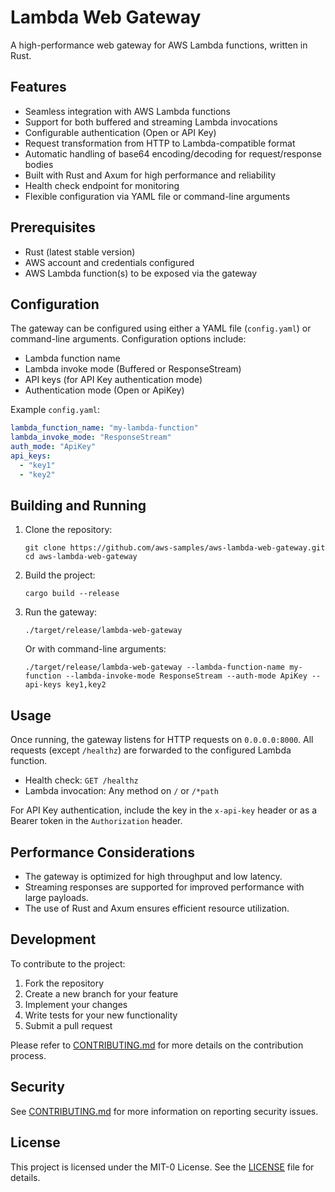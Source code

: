 # Lambda Web Gateway

A high-performance web gateway for AWS Lambda functions, written in Rust.

## Features

- Seamless integration with AWS Lambda functions
- Support for both buffered and streaming Lambda invocations
- Configurable authentication (Open or API Key)
- Request transformation from HTTP to Lambda-compatible format
- Automatic handling of base64 encoding/decoding for request/response bodies
- Built with Rust and Axum for high performance and reliability
- Health check endpoint for monitoring
- Flexible configuration via YAML file or command-line arguments

## Prerequisites

- Rust (latest stable version)
- AWS account and credentials configured
- AWS Lambda function(s) to be exposed via the gateway

## Configuration

The gateway can be configured using either a YAML file (`config.yaml`) or command-line arguments. Configuration options include:

- Lambda function name
- Lambda invoke mode (Buffered or ResponseStream)
- API keys (for API Key authentication mode)
- Authentication mode (Open or ApiKey)

Example `config.yaml`:

```yaml
lambda_function_name: "my-lambda-function"
lambda_invoke_mode: "ResponseStream"
auth_mode: "ApiKey"
api_keys:
  - "key1"
  - "key2"
```

## Building and Running

1. Clone the repository:
   ```
   git clone https://github.com/aws-samples/aws-lambda-web-gateway.git
   cd aws-lambda-web-gateway
   ```

2. Build the project:
   ```
   cargo build --release
   ```

3. Run the gateway:
   ```
   ./target/release/lambda-web-gateway
   ```

   Or with command-line arguments:
   ```
   ./target/release/lambda-web-gateway --lambda-function-name my-function --lambda-invoke-mode ResponseStream --auth-mode ApiKey --api-keys key1,key2
   ```

## Usage

Once running, the gateway listens for HTTP requests on `0.0.0.0:8000`. All requests (except `/healthz`) are forwarded to the configured Lambda function.

- Health check: `GET /healthz`
- Lambda invocation: Any method on `/` or `/*path`

For API Key authentication, include the key in the `x-api-key` header or as a Bearer token in the `Authorization` header.

## Performance Considerations

- The gateway is optimized for high throughput and low latency.
- Streaming responses are supported for improved performance with large payloads.
- The use of Rust and Axum ensures efficient resource utilization.

## Development

To contribute to the project:

1. Fork the repository
2. Create a new branch for your feature
3. Implement your changes
4. Write tests for your new functionality
5. Submit a pull request

Please refer to [CONTRIBUTING.md](CONTRIBUTING.md) for more details on the contribution process.

## Security

See [CONTRIBUTING.md](CONTRIBUTING.md#security-issue-notifications) for more information on reporting security issues.

## License

This project is licensed under the MIT-0 License. See the [LICENSE](LICENSE) file for details.

